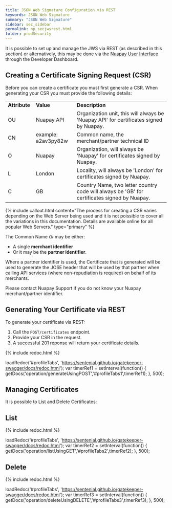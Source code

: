 ```yaml
---
title: JSON Web Signature Configuration via REST
keywords: JSON Web Signature
summary: "JSON Web Signature"
sidebar: sec_sidebar
permalink: np_secjwsrest.html
folder: prodSecurity
---
```


It is possible to set up and manage the JWS via REST (as described in this section) or alternatively, this may be done via the [Nuapay User Interface](np_secjwsui.html) through the Developer Dashboard.

## Creating a Certificate Signing Request (CSR)

Before you can create a certificate you must first generate a CSR. 
When generating your CSR you must provide the following details:

<table style="width: 100%;mc-table-style: url('Resources/TableStyles/Simple.css');" class="TableStyle-Simple" cellspacing="0">
		<col style="width: 101px;" class="TableStyle-Simple-Column-Column1" />
		<col style="width: 198px;" class="TableStyle-Simple-Column-Column1" />
		<col style="width: 1140px;" class="TableStyle-Simple-Column-Column1" />
		<tbody>
			<tr>
				<td>
					<b>Attribute</b>
				</td>
				<td>
					<b>Value</b>
				</td>
				<td>
					<b>Description</b>
				</td>
			</tr>
			<tr>
				<td>OU</td>
				<td>Nuapay API</td>
				<td>Organization unit, this will always be 'Nuapay API' for certificates signed by Nuapay.</td>
			</tr>
			<tr>
				<td>CN</td>
				<td>example: a2av3py82w</td>
				<td>Common name, the merchant/partner technical ID</td>
			</tr>
			<tr>
				<td>O</td>
				<td>Nuapay</td>
				<td>Organization, will always be 'Nuapay' for certificates signed by Nuapay.</td>
			</tr>
			<tr>
				<td>L</td>
				<td>London</td>
				<td>Locality, will always be 'London' for certificates signed by Nuapay.</td>
			</tr>
			<tr>
				<td>C</td>
				<td>GB</td>
				<td>Country Name, two letter country code will always be 'GB' for certificates signed by Nuapay.</td>
			</tr>
		</tbody>
	</table>

{% include callout.html content="The process for creating a CSR varies depending on the Web Server being used and it is not poissible to cover all the variations in this documentation. Details are available online for all popular Web Servers." type="primary" %} 

The Common Name `CN` may be either: 
* A single **merchant identifier** 
* Or it may be the **partner identifier**. 

Where a partner identifier is used, the Certificate that is generated will be used to generate the JOSE header that will be used by that partner when calling API services (where non-repudiation is required) on behalf of its merchants.

Please contact Nuapay Support if you do not know your Nuapay merchant/partner identifier.

## Generating Your Certificate via REST

To generate your certificate via REST:

1. Call the `POST/certificates` endpoint.
1. Provide your CSR in the request.
1. A successful 201 reponse will return your certificate details.

<ul id="profileTabs1" class="nav nav-tabs">
    
   
</ul>
   
{% include redoc.html %}
   
loadRedoc('#profileTabs', 'https://sentenial.github.io/gatekeeper-swagger/docs/redoc.html');
var timerRef1 = setInterval(function() { getDocs('operation/generateUsingPOST','#profileTabs1',timerRef1); }, 500);


</script>


</div>
</div>


## Managing Certificates 

It is possible to List and Delete Certificates:

## List

<ul id="profileTabs2" class="nav nav-tabs">
    
   
</ul>
   
{% include redoc.html %}
   
loadRedoc('#profileTabs', 'https://sentenial.github.io/gatekeeper-swagger/docs/redoc.html');
var timerRef2 = setInterval(function() { getDocs('operation/listUsingGET','#profileTabs2',timerRef2); }, 500);


</script>


<div id="mydiv"></div>
</div>
</div>

## Delete

<ul id="profileTabs3" class="nav nav-tabs">
    
   
</ul>
   
{% include redoc.html %}
   
loadRedoc('#profileTabs', 'https://sentenial.github.io/gatekeeper-swagger/docs/redoc.html');
var timerRef3 = setInterval(function() { getDocs('operation/deleteUsingDELETE','#profileTabs3',timerRef3); }, 500);


</script>


</div>
</div>


